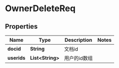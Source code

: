 # OwnerDeleteReq

## Properties
Name | Type | Description | Notes
------------ | ------------- | ------------- | -------------
**docid** | **String** | 文档id | 
**userids** | **List&lt;String&gt;** | 用户的id数组 | 
